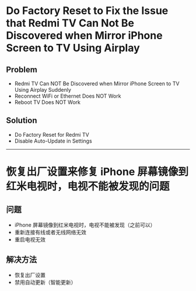 # Do Factory Reset to Fix the Issue that Redmi TV Can Not Be Discovered when Mirror iPhone Screen to TV Using Airplay

## Problem
* Redmi TV Can NOT Be Discovered when Mirror iPhone Screen to TV Using Airplay Suddenly
* Reconnect WiFi or Ethernet Does NOT Work
* Reboot TV Does NOT Work

## Solution
* Do Factory Reset for Redmi TV
* Disable Auto-Update in Settings

-------------------

# 恢复出厂设置来修复 iPhone 屏幕镜像到红米电视时，电视不能被发现的问题

## 问题
* iPhone 屏幕镜像到红米电视时，电视不能被发现（之前可以）
* 重新连接有线或者无线网络无效
* 重启电视无效

## 解决方法
* 恢复出厂设置
* 禁用自动更新（智能更新）
